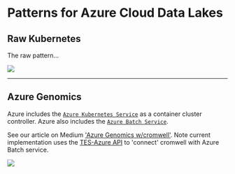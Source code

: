 # Patterns for Azure Cloud Data Lakes

## Raw Kubernetes

The raw pattern...  

<img src="https://github.com/lynnlangit/learning-cloud/blob/38919ae405d672286aec0a33ebe01e1b42c3d096/images/data-lakes/cloud-k8.png">


---
## Azure Genomics 

Azure includes the [`Azure Kubernetes Service`](https://azure.microsoft.com/en-us/services/kubernetes-service) as a container cluster controller.  Azure also includes the [`Azure Batch Service`](https://docs.microsoft.com/en-us/azure/batch/batch-technical-overview).    

See our article on Medium ['Azure Genomics w/cromwell'](https://lynnlangit.medium.com/azure-for-genomic-scale-workloads-ad3c989a3d0b). Note current implementation uses the [TES-Azure API](https://github.com/microsoft/tes-azure) to 'connect' cromwell with Azure Batch service.

<img src="https://github.com/lynnlangit/learning-cloud/blob/38919ae405d672286aec0a33ebe01e1b42c3d096/images/data-lakes/azure-cromwell.png">


